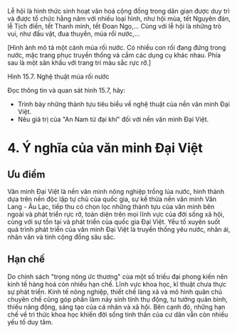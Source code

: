 Lễ hội là hình thức sinh hoạt văn hoá cộng đồng trong dân gian được duy trì và được tổ chức hằng năm với nhiều loại hình, như hội mùa, tết Nguyên đán, lễ Tịch điền, tết Thanh minh, tết Đoan Ngọ,... Cùng với lễ hội là những trò vui, như đấu vật, đua thuyền, múa rối nước,...

[Hình ảnh mô tả một cảnh múa rối nước. Có nhiều con rối đang đứng trong nước, mặc trang phục truyền thống và cầm các dụng cụ khác nhau. Phía sau là một sân khấu với trang trí màu sắc rực rỡ.]

Hình 15.7. Nghệ thuật múa rối nước

Đọc thông tin và quan sát hình 15.7, hãy:
- Trình bày những thành tựu tiêu biểu về nghệ thuật của nền văn minh Đại Việt.
- Nêu giá trị của "An Nam tứ đại khí" đối với nền văn minh Đại Việt.

# 4. Ý nghĩa của văn minh Đại Việt

## Ưu điểm

Văn minh Đại Việt là nền văn minh nông nghiệp trồng lúa nước, hình thành dựa trên nền độc lập tự chủ của quốc gia, sự kế thừa nền văn minh Văn Lang - Âu Lạc, tiếp thu có chọn lọc những thành tựu của văn minh bên ngoài và phát triển rực rỡ, toàn diện trên mọi lĩnh vực của đời sống xã hội, cùng với sự tồn tại và phát triển của quốc gia Đại Việt. Yếu tố xuyên suốt quá trình phát triển của văn minh Đại Việt là truyền thống yêu nước, nhân ái, nhân văn và tinh cộng đồng sâu sắc.

## Hạn chế

Do chính sách "trọng nông ức thương" của một số triều đại phong kiến nên kinh tế hàng hoá còn nhiều hạn chế. Lĩnh vực khoa học, kĩ thuật chưa thực sự phát triển. Kinh tế nông nghiệp, thiết chế làng xã và mô hình quân chủ chuyên chế cũng góp phần làm nảy sinh tính thụ động, tư tưởng quân bình, thiếu năng động, sáng tạo của cá nhân và xã hội. Bên cạnh đó, những hạn chế về tri thức khoa học khiến đời sống tinh thần của cư dân vẫn còn nhiều yếu tố duy tâm.